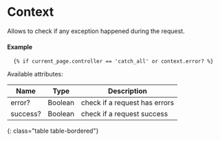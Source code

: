 # Context

Allows to check if any exception happened during the request.

#### Example

~~~ liquid
  {% if current_page.controller == 'catch_all' or context.error? %}
~~~

Available attributes:

Name     | Type       | Description
---------|------------|------------
error?   | Boolean    | check if a request has errors
success? | Boolean    | check if a request success
{: class="table table-bordered"}
